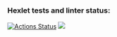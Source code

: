 ### Hexlet tests and linter status:
[![Actions Status](https://github.com/SongOfTheSoul/backend-project-lvl1/workflows/hexlet-check/badge.svg)](https://github.com/SongOfTheSoul/backend-project-lvl1/actions)
<a href="https://codeclimate.com/github/codeclimate/codeclimate/maintainability"><img src="https://api.codeclimate.com/v1/badges/a99a88d28ad37a79dbf6/maintainability" /></a>
